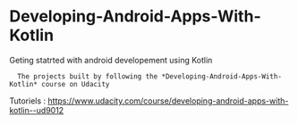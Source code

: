 # Developing-Android-Apps-With-Kotlin

Geting statrted with android developement using Kotlin

      The projects built by following the *Developing-Android-Apps-With-Kotlin* course on Udacity


Tutoriels : https://www.udacity.com/course/developing-android-apps-with-kotlin--ud9012 

